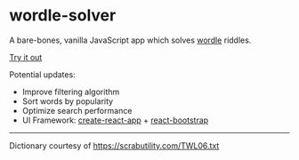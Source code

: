 # wordle-solver

A bare-bones, vanilla JavaScript app which solves [wordle](https://www.powerlanguage.co.uk/wordle/) riddles.

[Try it out](https://ikenley.github.io/wordle-solver/)

Potential updates:

- Improve filtering algorithm
- Sort words by popularity
- Optimize search performance
- UI Framework: [create-react-app](https://create-react-app.dev/docs/adding-typescript/) + [react-bootstrap](https://react-bootstrap.github.io/)

---

Dictionary courtesy of https://scrabutility.com/TWL06.txt

